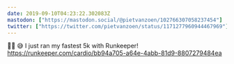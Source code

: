 ```yaml
---
date: 2019-09-10T04:23:22.302083Z
mastodon: ["https://mastodon.social/@pietvanzoen/102766307058237454"]
twitter: ["https://twitter.com/pietvanzoen/status/1171277960944467969"]
---
```

🏃‍♂️ 😅 I just ran my fastest 5k with Runkeeper! https://runkeeper.com/cardio/bb94a705-a64e-4abb-81d9-8807279484ea
